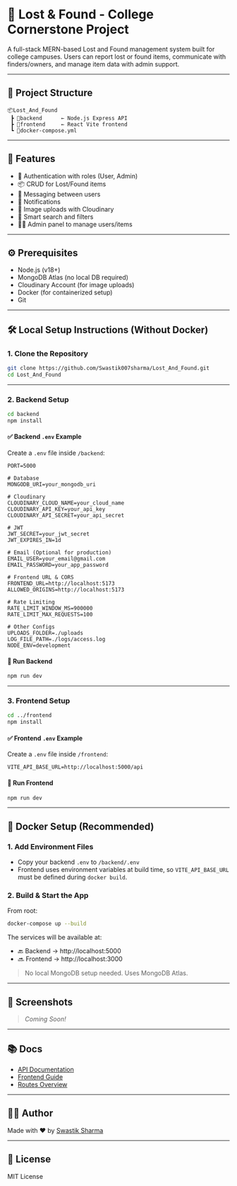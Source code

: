 # 🧳 Lost & Found - College Cornerstone Project

A full-stack MERN-based Lost and Found management system built for college campuses. Users can report lost or found items, communicate with finders/owners, and manage item data with admin support.

---

## 📁 Project Structure

```
📦Lost_And_Found
 ┣ 📂backend      ← Node.js Express API
 ┣ 📂frontend     ← React Vite frontend
 ┗ 📄docker-compose.yml
```

---

## 🚀 Features

- 🔐 Authentication with roles (User, Admin)
- 📦 CRUD for Lost/Found items
- 💬 Messaging between users
- 🔔 Notifications
- 📁 Image uploads with Cloudinary
- 🧠 Smart search and filters
- 🧑‍💻 Admin panel to manage users/items

---

## ⚙️ Prerequisites

- Node.js (v18+)
- MongoDB Atlas (no local DB required)
- Cloudinary Account (for image uploads)
- Docker (for containerized setup)
- Git

---

## 🛠️ Local Setup Instructions (Without Docker)

### 1. Clone the Repository

```bash
git clone https://github.com/Swastik007sharma/Lost_And_Found.git
cd Lost_And_Found
```

---

### 2. Backend Setup

```bash
cd backend
npm install
```

#### ✅ Backend `.env` Example

Create a `.env` file inside `/backend`:

```env
PORT=5000

# Database
MONGODB_URI=your_mongodb_uri

# Cloudinary
CLOUDINARY_CLOUD_NAME=your_cloud_name
CLOUDINARY_API_KEY=your_api_key
CLOUDINARY_API_SECRET=your_api_secret

# JWT
JWT_SECRET=your_jwt_secret
JWT_EXPIRES_IN=1d

# Email (Optional for production)
EMAIL_USER=your_email@gmail.com
EMAIL_PASSWORD=your_app_password

# Frontend URL & CORS
FRONTEND_URL=http://localhost:5173
ALLOWED_ORIGINS=http://localhost:5173

# Rate Limiting
RATE_LIMIT_WINDOW_MS=900000
RATE_LIMIT_MAX_REQUESTS=100

# Other Configs
UPLOADS_FOLDER=./uploads
LOG_FILE_PATH=./logs/access.log
NODE_ENV=development
```

#### 🚀 Run Backend

```bash
npm run dev
```

---

### 3. Frontend Setup

```bash
cd ../frontend
npm install
```

#### ✅ Frontend `.env` Example

Create a `.env` file inside `/frontend`:

```env
VITE_API_BASE_URL=http://localhost:5000/api
```

#### 🚀 Run Frontend

```bash
npm run dev
```

---

## 🐳 Docker Setup (Recommended)

### 1. Add Environment Files

- Copy your backend `.env` to `/backend/.env`
- Frontend uses environment variables at build time, so `VITE_API_BASE_URL` must be defined during `docker build`.

### 2. Build & Start the App

From root:

```bash
docker-compose up --build
```

The services will be available at:

- 🔙 Backend → http://localhost:5000
- 🔜 Frontend → http://localhost:3000

> No local MongoDB setup needed. Uses MongoDB Atlas.

---

## 📸 Screenshots

> _Coming Soon!_

---

## 📚 Docs

- [API Documentation](backend/API_Documentation.md)
- [Frontend Guide](backend/DocForFrontendDev.md)
- [Routes Overview](FinalRoutes.md)

---

## 👨‍💻 Author

Made with ❤️ by [Swastik Sharma](https://github.com/Swastik007sharma)

---

## 📝 License

MIT License
